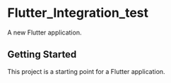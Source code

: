 # Flutter_Integration_test

A new Flutter application.

## Getting Started

This project is a starting point for a Flutter application.

